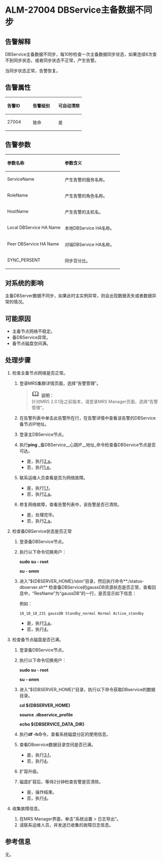 # ALM-27004 DBService主备数据不同步<a name="ZH-CN_TOPIC_0191883117"></a>

## 告警解释<a name="zh-cn_topic_0191813894_section51489795"></a>

DBService主备数据不同步，每10秒检查一次主备数据同步状态，如果连续6次查不到同步状态，或者同步状态不正常，产生告警。

当同步状态正常，告警恢复。

## 告警属性<a name="zh-cn_topic_0191813894_section60754972"></a>

<a name="zh-cn_topic_0191813894_table15697576"></a>
<table><thead align="left"><tr id="zh-cn_topic_0191813894_row32894845"><th class="cellrowborder" valign="top" width="33.33333333333333%" id="mcps1.1.4.1.1"><p id="zh-cn_topic_0191813894_p47236811"><a name="zh-cn_topic_0191813894_p47236811"></a><a name="zh-cn_topic_0191813894_p47236811"></a>告警ID</p>
</th>
<th class="cellrowborder" valign="top" width="33.33333333333333%" id="mcps1.1.4.1.2"><p id="zh-cn_topic_0191813894_p976457"><a name="zh-cn_topic_0191813894_p976457"></a><a name="zh-cn_topic_0191813894_p976457"></a>告警级别</p>
</th>
<th class="cellrowborder" valign="top" width="33.33333333333333%" id="mcps1.1.4.1.3"><p id="zh-cn_topic_0191813894_p11984159"><a name="zh-cn_topic_0191813894_p11984159"></a><a name="zh-cn_topic_0191813894_p11984159"></a>可自动清除</p>
</th>
</tr>
</thead>
<tbody><tr id="zh-cn_topic_0191813894_row31192822"><td class="cellrowborder" valign="top" width="33.33333333333333%" headers="mcps1.1.4.1.1 "><p id="zh-cn_topic_0191813894_p43590645"><a name="zh-cn_topic_0191813894_p43590645"></a><a name="zh-cn_topic_0191813894_p43590645"></a>27004</p>
</td>
<td class="cellrowborder" valign="top" width="33.33333333333333%" headers="mcps1.1.4.1.2 "><p id="zh-cn_topic_0191813894_p41181381"><a name="zh-cn_topic_0191813894_p41181381"></a><a name="zh-cn_topic_0191813894_p41181381"></a>致命</p>
</td>
<td class="cellrowborder" valign="top" width="33.33333333333333%" headers="mcps1.1.4.1.3 "><p id="zh-cn_topic_0191813894_p47357582"><a name="zh-cn_topic_0191813894_p47357582"></a><a name="zh-cn_topic_0191813894_p47357582"></a>是</p>
</td>
</tr>
</tbody>
</table>

## 告警参数<a name="zh-cn_topic_0191813894_section9923843"></a>

<a name="zh-cn_topic_0191813894_table10758903"></a>
<table><thead align="left"><tr id="zh-cn_topic_0191813894_row49957660"><th class="cellrowborder" valign="top" width="50%" id="mcps1.1.3.1.1"><p id="zh-cn_topic_0191813894_p20038698"><a name="zh-cn_topic_0191813894_p20038698"></a><a name="zh-cn_topic_0191813894_p20038698"></a>参数名称</p>
</th>
<th class="cellrowborder" valign="top" width="50%" id="mcps1.1.3.1.2"><p id="zh-cn_topic_0191813894_p12521852"><a name="zh-cn_topic_0191813894_p12521852"></a><a name="zh-cn_topic_0191813894_p12521852"></a>参数含义</p>
</th>
</tr>
</thead>
<tbody><tr id="zh-cn_topic_0191813894_row7637115"><td class="cellrowborder" valign="top" width="50%" headers="mcps1.1.3.1.1 "><p id="zh-cn_topic_0191813894_p14626574"><a name="zh-cn_topic_0191813894_p14626574"></a><a name="zh-cn_topic_0191813894_p14626574"></a>ServiceName</p>
</td>
<td class="cellrowborder" valign="top" width="50%" headers="mcps1.1.3.1.2 "><p id="zh-cn_topic_0191813894_p43901854"><a name="zh-cn_topic_0191813894_p43901854"></a><a name="zh-cn_topic_0191813894_p43901854"></a>产生告警的服务名称。</p>
</td>
</tr>
<tr id="zh-cn_topic_0191813894_row59572368"><td class="cellrowborder" valign="top" width="50%" headers="mcps1.1.3.1.1 "><p id="zh-cn_topic_0191813894_p60632485"><a name="zh-cn_topic_0191813894_p60632485"></a><a name="zh-cn_topic_0191813894_p60632485"></a>RoleName</p>
</td>
<td class="cellrowborder" valign="top" width="50%" headers="mcps1.1.3.1.2 "><p id="zh-cn_topic_0191813894_p12284267"><a name="zh-cn_topic_0191813894_p12284267"></a><a name="zh-cn_topic_0191813894_p12284267"></a>产生告警的角色名称。</p>
</td>
</tr>
<tr id="zh-cn_topic_0191813894_row43449544"><td class="cellrowborder" valign="top" width="50%" headers="mcps1.1.3.1.1 "><p id="zh-cn_topic_0191813894_p29752153"><a name="zh-cn_topic_0191813894_p29752153"></a><a name="zh-cn_topic_0191813894_p29752153"></a>HostName</p>
</td>
<td class="cellrowborder" valign="top" width="50%" headers="mcps1.1.3.1.2 "><p id="zh-cn_topic_0191813894_p61114224"><a name="zh-cn_topic_0191813894_p61114224"></a><a name="zh-cn_topic_0191813894_p61114224"></a>产生告警的主机名。</p>
</td>
</tr>
<tr id="zh-cn_topic_0191813894_row13157104"><td class="cellrowborder" valign="top" width="50%" headers="mcps1.1.3.1.1 "><p id="zh-cn_topic_0191813894_p59092488"><a name="zh-cn_topic_0191813894_p59092488"></a><a name="zh-cn_topic_0191813894_p59092488"></a>Local DBService HA Name</p>
</td>
<td class="cellrowborder" valign="top" width="50%" headers="mcps1.1.3.1.2 "><p id="zh-cn_topic_0191813894_p21762200"><a name="zh-cn_topic_0191813894_p21762200"></a><a name="zh-cn_topic_0191813894_p21762200"></a>本地DBService HA名称。</p>
</td>
</tr>
<tr id="zh-cn_topic_0191813894_row61642077"><td class="cellrowborder" valign="top" width="50%" headers="mcps1.1.3.1.1 "><p id="zh-cn_topic_0191813894_p26952341"><a name="zh-cn_topic_0191813894_p26952341"></a><a name="zh-cn_topic_0191813894_p26952341"></a>Peer DBService HA Name</p>
</td>
<td class="cellrowborder" valign="top" width="50%" headers="mcps1.1.3.1.2 "><p id="zh-cn_topic_0191813894_p35656026"><a name="zh-cn_topic_0191813894_p35656026"></a><a name="zh-cn_topic_0191813894_p35656026"></a>对端DBService HA名称。</p>
</td>
</tr>
<tr id="zh-cn_topic_0191813894_row52468780"><td class="cellrowborder" valign="top" width="50%" headers="mcps1.1.3.1.1 "><p id="zh-cn_topic_0191813894_p22112815"><a name="zh-cn_topic_0191813894_p22112815"></a><a name="zh-cn_topic_0191813894_p22112815"></a>SYNC_PERSENT</p>
</td>
<td class="cellrowborder" valign="top" width="50%" headers="mcps1.1.3.1.2 "><p id="zh-cn_topic_0191813894_p46307570"><a name="zh-cn_topic_0191813894_p46307570"></a><a name="zh-cn_topic_0191813894_p46307570"></a>同步百分比。</p>
</td>
</tr>
</tbody>
</table>

## 对系统的影响<a name="zh-cn_topic_0191813894_section22205728"></a>

主备DBServer数据不同步，如果此时主实例异常，则会出现数据丢失或者数据异常的情况。

## 可能原因<a name="zh-cn_topic_0191813894_section65633828"></a>

-   主备节点网络不稳定。
-   备DBService异常。
-   备节点磁盘空间满。

## 处理步骤<a name="zh-cn_topic_0191813894_section53833544"></a>

1.  检查主备节点网络是否正常。
    1.  登录MRS集群详情页面，选择“告警管理”。

        >![](public_sys-resources/icon-note.gif) **说明：**   
        >针对MRS 2.0.1及之前版本，请登录MRS Manager页面，选择“告警管理”。  

    2.  在告警列表中单击此告警所在行，在告警详情中查看该告警的DBService备节点IP地址。
    3.  登录主DBService节点。
    4.  执行**ping** _备DBService__心跳IP__地址_命令检查备DBService节点是否可达。
        -   是，执行[2.a](#zh-cn_topic_0191813894_alm-27002_3_mmccppss_step6)。
        -   否，执行[1.e](#zh-cn_topic_0191813894_alm-27002_3_mmccppss_step2)。

    5.  <a name="zh-cn_topic_0191813894_alm-27002_3_mmccppss_step2"></a>联系运维人员查看是否为网络故障。
        -   是，执行[1.f](#zh-cn_topic_0191813894_alm-27002_3_mmccppss_s4)。
        -   否，执行[2.a](#zh-cn_topic_0191813894_alm-27002_3_mmccppss_step6)。

    6.  <a name="zh-cn_topic_0191813894_alm-27002_3_mmccppss_s4"></a>修复网络故障，查看告警列表中，该告警是否已清除。
        -   是，处理完毕。
        -   否，执行[2.a](#zh-cn_topic_0191813894_alm-27002_3_mmccppss_step6)。

2.  检查备DBService状态是否正常
    1.  <a name="zh-cn_topic_0191813894_alm-27002_3_mmccppss_step6"></a>登录备DBService节点。
    2.  执行以下命令切换用户：

        **sudo su - root**

        **su - omm**

    3.  进入“$\{DBSERVER\_HOME\}/sbin”目录，然后执行命令**./status-dbserver.sh**  检查备DBService的gaussDB资源状态是否正常，查看回显中，“ResName”为“gaussDB”的一行，是否显示如下信息：

        例如：

        ```
        10_10_10_231 gaussDB Standby_normal Normal Active_standby
        ```

        -   是，执行[3.a](#zh-cn_topic_0191813894_alm-27002_3_mmccppss_step9)。
        -   否，执行[4](#zh-cn_topic_0191813894_li572522141314)。

3.  检查备节点磁盘是否已满。
    1.  <a name="zh-cn_topic_0191813894_alm-27002_3_mmccppss_step9"></a>登录备DBService节点。
    2.  执行以下命令切换用户：

        **sudo su - root**

        **su - omm**

    3.  进入“$\{DBSERVER\_HOME\}”目录，执行以下命令获取DBservice的数据目录。

        **cd $\{DBSERVER\_HOME\}**

        **source .dbservice\_profile**

        **echo $\{DBSERVICE\_DATA\_DIR\}**

    4.  执行**df -h**命令，查看系统磁盘分区的使用信息。
    5.  查看DBservice数据目录空间是否已满。
        -   是，执行[3.f](#zh-cn_topic_0191813894_alm-27002_3_mmccppss_step14)。
        -   否，执行[4](#zh-cn_topic_0191813894_li572522141314)。

    6.  <a name="zh-cn_topic_0191813894_alm-27002_3_mmccppss_step14"></a>扩容升级。
    7.  磁盘扩容后，等待2分钟检查告警是否清除。
        -   是，操作结束。
        -   否，执行[4](#zh-cn_topic_0191813894_li572522141314)。

4.  <a name="zh-cn_topic_0191813894_li572522141314"></a>收集故障信息。
    1.  在MRS Manager界面，单击“系统设置 \> 日志导出”。
    2.  请联系运维人员，并发送已收集的故障日志信息。


## 参考信息<a name="zh-cn_topic_0191813894_section14739853"></a>

无。

